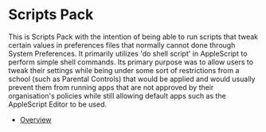 # Scripts Pack

This is Scripts Pack with the intention of being able to run scripts that tweak certain values in preferences files that normally cannot done through System Preferences. It primarily utilizes 'do shell script' in AppleScript to perform simple shell commands. Its primary purpose was to allow users to tweak their settings while being under some sort of restrictions from a school (such as Parental Controls) that would be applied and would usually prevent them from running apps that are not approved by their organisation's policies while still allowing default apps such as the AppleScript Editor to be used.

- [Overview](docs/instructions.md)
